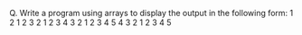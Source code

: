 Q. Write a program using arrays to display the output in the
following form:
               1
	        2  1  2
         3  2  1  2	 3
     4   3  2  1  2	 3	4
  5	 4	 3	2  1  2	 3	4  5
